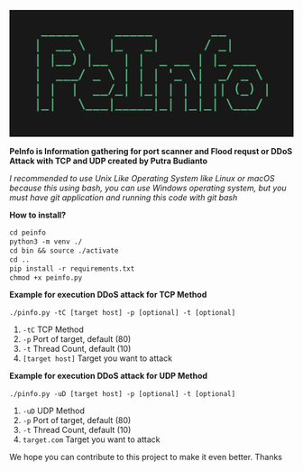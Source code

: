 ![1733279476617](images/readme/1733279476617.png)

**PeInfo is Information gathering for port scanner and Flood requst or DDoS Attack with TCP and UDP created by Putra Budianto**

*I recommended to use Unix Like Operating System like Linux or macOS because this using bash, you can use Windows operating system, but you must have git application and running this code with git bash*

**How to install?**

```
cd peinfo
python3 -m venv ./
cd bin && source ./activate
cd ..
pip install -r requirements.txt
chmod +x peinfo.py
```

**Example for execution DDoS attack for TCP Method**

`./pinfo.py -tC [target host] -p [optional] -t [optional]`

1. `-tC` TCP Method
3. `-p` Port of target, default (80)
4. `-t` Thread Count, default (10)
5. `[target host]` Target you want to attack

**Example for execution DDoS attack for UDP Method**

`./pinfo.py -uD [target host] -p [optional] -t [optional]`

1. `-uD` UDP Method
2. `-p` Port of target, default (80)
3. `-t` Thread Count, default (10)
4. `target.com` Target you want to attack

We hope you can contribute to this project to make it even better. Thanks
